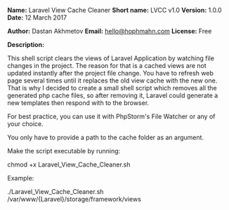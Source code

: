 __Name:__ Laravel View Cache Cleaner
__Short name:__ LVCC v1.0
__Version:__ 1.0.0
__Date:__ 12 March 2017

__Author:__ Dastan Akhmetov
__Email:__ hello@hophmahn.com
__License:__ Free

__Description:__

This shell script clears the views of Laravel Application
by watching file changes in the project.
The reason for that is a cached views are not updated instantly after
the project file change. You have to refresh web page several times
until it replaces the old view cache with the new one.
That is why I decided to create a small shell script which removes
all the generated php cache files, so after removing it, Laravel
could generate a new templates then respond with to the browser.

For best practice, you can use it with PhpStorm's File Watcher or
any of your choice.

You only have to provide a path to the cache folder as an argument.

Make the script executable by running: 

chmod +x Laravel_View_Cache_Cleaner.sh

Example: 

./Laravel_View_Cache_Cleaner.sh /var/www/{Laravel}/storage/framework/views


